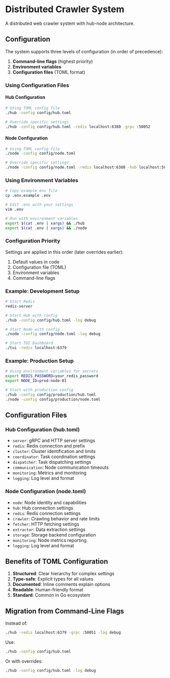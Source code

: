 # Distributed Crawler System

A distributed web crawler system with hub-node architecture.

## Configuration

The system supports three levels of configuration (in order of precedence):

1. **Command-line flags** (highest priority)
2. **Environment variables** 
3. **Configuration files** (TOML format)

### Using Configuration Files

#### Hub Configuration

```bash
# Using TOML config file
./hub -config config/hub.toml

# Override specific settings
./hub -config config/hub.toml -redis localhost:6380 -grpc :50052
```

#### Node Configuration

```bash
# Using TOML config file
./node -config config/node.toml

# Override specific settings
./node -config config/node.toml -redis localhost:6380 -hub localhost:50052
```

### Using Environment Variables

```bash
# Copy example env file
cp .env.example .env

# Edit .env with your settings
vim .env

# Run with environment variables
export $(cat .env | xargs) && ./hub
export $(cat .env | xargs) && ./node
```

### Configuration Priority

Settings are applied in this order (later overrides earlier):
1. Default values in code
2. Configuration file (TOML)
3. Environment variables
4. Command-line flags

### Example: Development Setup

```bash
# Start Redis
redis-server

# Start Hub with config
./hub -config config/hub.toml -log debug

# Start Node with config
./node -config config/node.toml -log debug

# Start TUI Dashboard
./tui -redis localhost:6379
```

### Example: Production Setup

```bash
# Using environment variables for secrets
export REDIS_PASSWORD=your_redis_password
export NODE_ID=prod-node-01

# Start with production config
./hub -config config/production/hub.toml
./node -config config/production/node.toml
```

## Configuration Files

### Hub Configuration (hub.toml)

- `server`: gRPC and HTTP server settings
- `redis`: Redis connection and prefix
- `cluster`: Cluster identification and limits
- `coordinator`: Task coordination settings
- `dispatcher`: Task dispatching settings
- `communication`: Node communication timeouts
- `monitoring`: Metrics and monitoring
- `logging`: Log level and format

### Node Configuration (node.toml)

- `node`: Node identity and capabilities
- `hub`: Hub connection settings
- `redis`: Redis connection settings
- `crawler`: Crawling behavior and rate limits
- `fetcher`: HTTP fetching settings
- `extractor`: Data extraction settings
- `storage`: Storage backend configuration
- `monitoring`: Node metrics reporting
- `logging`: Log level and format

## Benefits of TOML Configuration

1. **Structured**: Clear hierarchy for complex settings
2. **Type-safe**: Explicit types for all values
3. **Documented**: Inline comments explain options
4. **Readable**: Human-friendly format
5. **Standard**: Common in Go ecosystem

## Migration from Command-Line Flags

Instead of:
```bash
./hub -redis localhost:6379 -grpc :50051 -log debug
```

Use:
```bash
./hub -config config/hub.toml
```

Or with overrides:
```bash
./hub -config config/hub.toml -log debug
```
